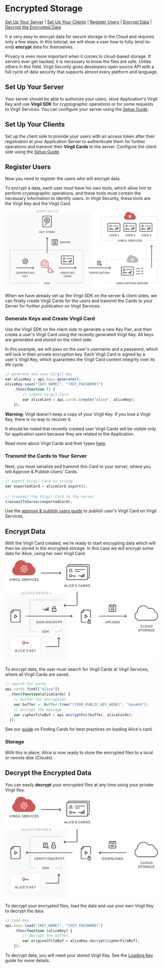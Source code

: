 # Encrypted Storage
[Set Up Your Server](#head1) | [Set Up Your Clients](#head2) | [Register Users](#head3) | [Encrypt Data](#head4) | [Decrypt the Encrypted Data](#head5)

It is very easy to encrypt data for secure storage in the Cloud and requires only a few steps. In this tutorial, we will show a user how to fully (end-to-end) **encrypt** data for themselves.

Privacy is even more important when it comes to cloud-based storage. If servers ever get hacked, it is necessary to know the files are safe. Unlike others in this field, Virgil Security gives developers open source API with a full cycle of data security that supports almost every platform and language.


## <a name="head1"></a> Set Up Your Server
Your server should be able to authorize your users, store Application's Virgil Key and use **Virgil SDK** for cryptographic operations or for some requests to Virgil Services. You can configure your server using the [Setup Guide](/docs/guides/configuration/server.md).


## <a name="head2"></a> Set Up Your Clients
Set up the client side to provide your users with an access token after their registration at your Application Server to authenticate them for further operations and transmit their **Virgil Cards** to the server. Configure the client side using the [Setup Guide](/docs/guides/configuration/client.md).


## <a name="head3"></a> Register Users
Now you need to register the users who will encrypt data.

To encrypt a data, each user must have his own tools, which allow him to perform cryptographic operations, and these tools must contain the necessary information to identify users. In Virgil Security, these tools are the Virgil Key and the Virgil Card.

![Virgil Card](/docs/img/Card_introduct.png "Create Virgil Card")

When we have already set up the Virgil SDK on the server & client sides, we can finally create Virgil Cards for the users and transmit the Cards to your Server for further publication on Virgil Services.


### Generate Keys and Create Virgil Card
Use the Virgil SDK on the client side to generate a new Key Pair, and then create a user's Virgil Card using the recently generated Virgil Key. All keys are generated and stored on the client side.

In this example, we will pass on the user's username and a password, which will lock in their private encryption key. Each Virgil Card is signed by a user's Virgil Key, which guarantees the Virgil Card content integrity over its life cycle.

```javascript
// generate and save Virgil Key
var aliceKey = api.keys.generate();
aliceKey.save("[KEY_NAME]", "[KEY_PASSWORD]")
    .then(function () {
        // create Virgil Card
        var aliceCard = api.cards.create("alice", aliceKey);
    });
```

**Warning**: Virgil doesn't keep a copy of your Virgil Key. If you lose a Virgil Key, there is no way to recover it.

It should be noted that recently created user Virgil Cards will be visible only for application users because they are related to the Application.

Read more about Virgil Cards and their types [here](/docs/guides/virgil-card/creating-card.md).


### Transmit the Cards to Your Server

Next, you must serialize and transmit this Card to your server, where you will Approve & Publish Users' Cards.

```javascript
// export Virgil Card to string
var exportedCard = aliceCard.export();

// transmit the Virgil Card to the server
transmitToServer(exportedCard);
```

Use the [approve & publish users guide](/docs/guides/configuration/server.md) to publish user's Virgil Card on Virgil Services.


## <a name="head4"></a> Encrypt Data

With the Virgil Card created, we're ready to start encrypting data which will then be stored in the encrypted storage.  In this case we will encrypt some data for Alice, using her own Virgil Card.

![encrypted storage](/docs/img/encrypted_storage_upload.png "Encrypt data")

To encrypt data, the user must search for Virgil Cards at Virgil Services, where all Virgil Cards are saved.

```javascript
// search for Cards
api.cards.find(["alice"])
  .then(function(aliceCards) {
    // buffer for encryption
    var buffer =  Buffer.from("[YOUR_PUBLIC_KEY_HERE]", "base64");
    // encrypt the message
    var cipherFileBuf = api.encryptFor(buffer, aliceCards);
  });
```

See our [guide](/docs/guides/virgil-card/finding-card.md) on Finding Cards for best practices on loading Alice's card.

### Storage

With this in place, Alice is now ready to store the encrypted files to a local or remote disk (Clouds).


## <a name="head5"></a> Decrypt the Encrypted Data

You can easily **decrypt** your encrypted files at any time using your private Virgil Key.

![Encrypt Data](/docs/img/encrypted_storage_download.png "Decrypt Data")

To decrypt your encrypted files, load the data and use your own Virgil Key to decrypt the data.

```javascript
// load Key
api.keys.load("[KEY_NAME]", "[KEY_PASSWORD]")
    .then(function (aliceKey) {
        // decrypt the buffer.
        var originalFileBuf = aliceKey.decrypt(cipherFileBuf);
    });
```

To decrypt data, you will need your stored Virgil Key. See the [Loading Key](/docs/guides/virgil-key/loading-key.md) guide for more details.
